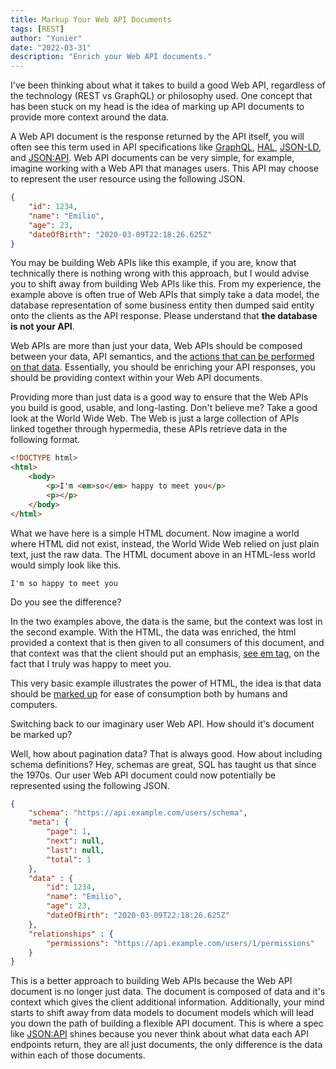 ```yaml
---
title: Markup Your Web API Documents
tags: [REST]
author: "Yunier"
date: "2022-03-31"
description: "Enrich your Web API documents."
---
```


I've been thinking about what it takes to build a good Web API, regardless of the technology (REST vs GraphQL) or philosophy used. One concept that has been stuck on my head is the idea of marking up API documents to provide more context around the data. 

A Web API document is the response returned by the API itself, you will often see this term used in API specifications like [GraphQL](https://spec.graphql.org/October2021/#sec-Document), [HAL](https://stateless.group/hal_specification.html), [JSON-LD](https://w3c.github.io/json-ld-syntax/#loading-documents), and [JSON:API](https://jsonapi.org/format/#document-structure). Web API documents can be very simple, for example, imagine working with a Web API that manages users. This API may choose to represent the user resource using the following JSON.

```json
{
    "id": 1234,
    "name": "Emilio",
    "age": 23,
    "dateOfBirth": "2020-03-09T22:18:26.625Z" 
}
```

You may be building Web APIs like this example, if you are, know that technically there is nothing wrong with this approach, but I would advise you to shift away from building Web APIs like this. From my experience, the example above is often true of Web APIs that simply take a data model, the database representation of some business entity then dumped said entity onto the clients as the API response. Please understand that <b>the database is not your API</b>. 

Web APIs are more than just your data, Web APIs should be composed between your data, API semantics, and the [actions that can be performed on that data](http://amundsen.com/blog/archives/1167). Essentially, you should be enriching your API responses, you should be providing context within your Web API documents.

Providing more than just data is a good way to ensure that the Web APIs you build is good, usable, and long-lasting. Don't believe me? Take a good look at the World Wide Web. The Web is just a large collection of APIs linked together through hypermedia, these APIs retrieve data in the following format.

```html
<!DOCTYPE html>
<html>
    <body>
        <p>I'm <em>so</em> happy to meet you</p>
        <p></p>
    </body>
</html>
```

What we have here is a simple HTML document. Now imagine a world where HTML did not exist, instead, the World Wide Web relied on just plain text, just the raw data. The HTML document above in an HTML-less world would simply look like this.

```
I'm so happy to meet you
```

Do you see the difference? 

In the two examples above, the data is the same, but the context was lost in the second example. With the HTML, the data was enriched, the html provided a context that is then given to all consumers of this document, and that context was that the client should put an emphasis, [see em tag](https://www.w3schools.com/tags/tag_em.asp), on the fact that I truly was happy to meet you.

This very basic example illustrates the power of HTML, the idea is that data should be [marked up](https://en.wikipedia.org/wiki/Markup_language) for ease of consumption both by humans and computers.

Switching back to our imaginary user Web API. How should it's document be marked up? 

Well, how about pagination data? That is always good. How about including schema definitions? Hey, schemas are great, SQL has taught us that since the 1970s. Our user Web API document could now potentially be represented using the following JSON.

```JSON
{
    "schema": "https://api.example.com/users/schema",
    "meta": {
        "page": 1,
        "next": null,
        "last": null,
        "total": 1
    },
    "data" : {
        "id": 1234,
        "name": "Emilio",
        "age": 23,
        "dateOfBirth": "2020-03-09T22:18:26.625Z" 
    },
    "relationships" : {
        "permissions": "https://api.example.com/users/1/permissions"
    }
}
```

This is a better approach to building Web APIs because the Web API document is no longer just data. The document is composed of data and it's context which gives the client additional information. Additionally, your mind starts to shift away from data models to document models which will lead you down the path of building a flexible API document. This is where a spec like [JSON:API](https://jsonapi.org/) shines because you never think about what data each API endpoints return, they are all just documents, the only difference is the data within each of those documents. 